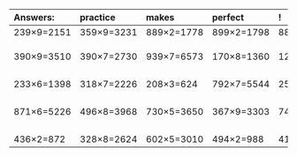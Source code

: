 | Answers: | practice | makes | perfect | ! |
| :--- | :--- | :--- | :--- | :--- |
| 239×9=2151 | 359×9=3231 | 889×2=1778 | 899×2=1798 | 889×5=4445 | 
|   |   |   |   |   | 
|   |   |   |   |   | 
|   |   |   |   |   | 
| 390×9=3510 | 390×7=2730 | 939×7=6573 | 170×8=1360 | 120×6=720 | 
|   |   |   |   |   | 
|   |   |   |   |   | 
|   |   |   |   |   | 
|   |   |   |   |   | 
| 233×6=1398 | 318×7=2226 | 208×3=624 | 792×7=5544 | 257×9=2313 | 
|   |   |   |   |   | 
|   |   |   |   |   | 
|   |   |   |   |   | 
|   |   |   |   |   | 
| 871×6=5226 | 496×8=3968 | 730×5=3650 | 367×9=3303 | 740×4=2960 | 
|   |   |   |   |   | 
|   |   |   |   |   | 
|   |   |   |   |   | 
|   |   |   |   |   | 
| 436×2=872 | 328×8=2624 | 602×5=3010 | 494×2=988 | 418×4=1672 | 
